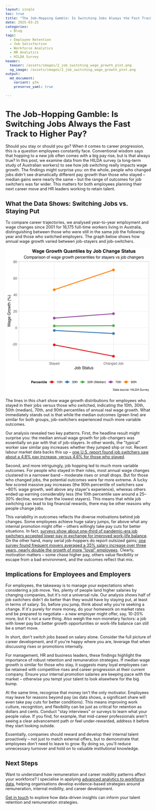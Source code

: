 ```yaml
---
layout: single
toc: true
title: "The Job-Hopping Gamble: Is Switching Jobs Always the Fast Track to Higher Pay?"
date: 2025-03-25
categories:
  - Blog
tags:
  - Employee Retention
  - Job Satisfaction
  - Workforce Analytics
  - HR Analytics
  - HILDA Survey
header:
  teaser: /assets/images/2_job_switching_wage_growth_plot.png
  og_image: /assets/images/2_job_switching_wage_growth_plot.png
output: 
  md_document:
    variant: gfm
    preserve_yaml: true
    
---
```


<style>
  body {
    font-size: 0.8em; /* Adjust font size just for this page */
  }
</style>

# The Job-Hopping Gamble: Is Switching Jobs Always the Fast Track to Higher Pay?

Should you stay or should you go? When it comes to career progression, this is a question employees constantly face. Conventional wisdom says that hopping to a new job often comes with a big pay rise, but is that always true? In this post, we examine data from the HILDA survey (a long-term study of Australian workers) to see how job switching really impacts wage growth. The findings might surprise you: on the whole, people who changed jobs didn't see dramatically different pay growth than those who stayed – median gains were nearly the same – but the range of outcomes for job switchers was far wider. This matters for both employees planning their next career move and HR leaders working to retain talent.

## What the Data Shows: Switching Jobs vs. Staying Put

To compare career trajectories, we analysed year-to-year employment and wage changes since 2001 for 16,175 full-time workers living in Australia, distinguishing between those who were still in the same job the following year and those who switched employers. The graph below shows how annual wage growth varied between job-stayers and job-switchers.

![](/assets/images/2_job_switching_wage_growth_plot.png)

The lines in this chart show wage growth distributions for employees who stayed in their jobs versus those who switched, indicating the 10th, 30th, 50th (median), 70th, and 90th percentiles of annual real wage growth. What immediately stands out is that while the median outcomes (green line) are similar for both groups, job-switchers experienced much more variable outcomes.

Our analysis revealed two key patterns. First, the headline result might surprise you: the median annual wage growth for job-changers was essentially on par with that of job-stayers. In other words, the "typical" worker saw similar pay increases whether they jumped ship or not. Recent labour market data backs this up – [one U.S. report found job switchers saw about a 4.8% pay increase, versus 4.6% for those who stayed](https://nypost.com/2025/03/20/lifestyle/the-era-of-job-hopping-for-a-better-salary-may-be-over-crushing-the-dreams-of-disloyal-gen-z-workers/)​.

Second, and more intriguingly, job hopping led to much more variable outcomes. For people who stayed in their roles, most annual wage changes clustered in a narrower band – moderate rises or small drops. But for those who changed jobs, the potential outcomes were far more extreme. A lucky few scored massive pay increases (the 90th percentile of switchers saw ~80% wage growth, well above any stayer's experience), whereas others ended up earning considerably less (the 10th percentile saw around a 25–30% decline, worse than the lowest stayers). This means that while job switching can lead to big financial rewards, there may be other reasons why people change jobs.

This variability in outcomes reflects the diverse motivations behind job changes. Some employees achieve huge salary jumps, far above what any internal promotion might offer – others willingly take pay cuts for better situations. In fact, [surveys show about one-third of pandemic-era job switchers accepted lower pay in exchange for improved work-life balance](https://www.cnbc.com/2022/03/14/one-third-of-job-switchers-took-a-pay-cut-for-better-work-life-balance.html#:~:text=One,to%20a%20survey%20by%20Prudential)​. On the other hand, many serial job-hoppers do report outsized gains; [one survey found frequent movers averaged a 35% salary increase over three years, nearly double the growth of more "loyal" employees](https://www.forbes.com/sites/bryanrobinson/2024/11/05/64-of-job-hoppers-say-frequent-moves-boost-career-mobility-and-salary/)​. Clearly, motivation matters – some chase higher pay, others value flexibility or escape from a bad environment, and the outcomes reflect that mix.

## Implications for Employees and Employers

For employees, the takeaway is to manage your expectations when considering a job move. Yes, plenty of people land higher salaries by changing companies, but it's not a universal rule. Our analysis shows half of job switchers didn't do better than they would have by staying put, at least in terms of salary. So, before you jump, think about why you're seeking a change. If it's purely for more money, do your homework on market rates and be prepared to negotiate – a new employer might offer, say, 10-20% more, but it's not a sure thing. Also weigh the non-monetary factors: a job with lower pay but better growth opportunities or work-life balance can still be a smart move.

In short, don't switch jobs based on salary alone. Consider the full picture of career development, and if you're happy where you are, leverage that when discussing rises or promotions internally.

For management, HR and business leaders, these findings highlight the importance of robust retention and remuneration strategies. If median wage growth is similar for those who stay, it suggests many loyal employees can be retained with competitive rises and career progression at their current company. Ensure your internal promotion salaries are keeping pace with the market – otherwise you tempt your talent to look elsewhere for the big bump.

At the same time, recognise that money isn't the only motivator. Employees may leave for reasons beyond pay (as data shows, a significant share will even take pay cuts for better conditions​). This means improving work culture, recognition, and flexibility can be just as critical for retention as dollars and cents. Conduct "stay interviews" or surveys to learn what your people value. If you find, for example, that mid-career professionals aren't seeing a clear advancement path or feel under-rewarded, address it before they start looking outside.

Essentially, companies should reward and develop their internal talent proactively – not just to match external offers, but to demonstrate that employees don't need to leave to grow. By doing so, you'll reduce unnecessary turnover and hold on to valuable institutional knowledge.

## Next Steps

Want to understand how remuneration and career mobility patterns affect your workforce? I specialise in applying [advanced analytics to workforce data](/consulting), helping organisations develop evidence-based strategies around remuneration, internal mobility, and career development.

[Get in touch](mailto:t.ballard@uq.edu.au) to explore how data-driven insights can inform your talent retention and remuneration strategies.





